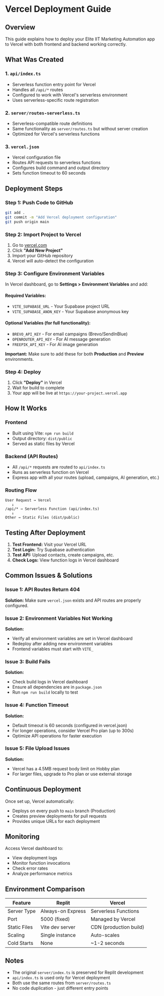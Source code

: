 # Vercel Deployment Guide

## Overview
This guide explains how to deploy your Elite IIT Marketing Automation app to Vercel with both frontend and backend working correctly.

## What Was Created

### 1. `api/index.ts`
- Serverless function entry point for Vercel
- Handles all `/api/*` routes
- Configured to work with Vercel's serverless environment
- Uses serverless-specific route registration

### 2. `server/routes-serverless.ts`
- Serverless-compatible route definitions
- Same functionality as `server/routes.ts` but without server creation
- Optimized for Vercel's serverless functions

### 3. `vercel.json`
- Vercel configuration file
- Routes API requests to serverless functions
- Configures build command and output directory
- Sets function timeout to 60 seconds

## Deployment Steps

### Step 1: Push Code to GitHub
```bash
git add .
git commit -m "Add Vercel deployment configuration"
git push origin main
```

### Step 2: Import Project to Vercel
1. Go to [vercel.com](https://vercel.com)
2. Click **"Add New Project"**
3. Import your GitHub repository
4. Vercel will auto-detect the configuration

### Step 3: Configure Environment Variables
In Vercel dashboard, go to **Settings > Environment Variables** and add:

#### Required Variables:
- `VITE_SUPABASE_URL` - Your Supabase project URL
- `VITE_SUPABASE_ANON_KEY` - Your Supabase anonymous key

#### Optional Variables (for full functionality):
- `BREVO_API_KEY` - For email campaigns (Brevo/SendInBlue)
- `OPENROUTER_API_KEY` - For AI message generation
- `FREEPIK_API_KEY` - For AI image generation

**Important:** Make sure to add these for both **Production** and **Preview** environments.

### Step 4: Deploy
1. Click **"Deploy"** in Vercel
2. Wait for build to complete
3. Your app will be live at `https://your-project.vercel.app`

## How It Works

### Frontend
- Built using Vite: `npm run build`
- Output directory: `dist/public`
- Served as static files by Vercel

### Backend (API Routes)
- All `/api/*` requests are routed to `api/index.ts`
- Runs as serverless function on Vercel
- Express app with all your routes (upload, campaigns, AI generation, etc.)

### Routing Flow
```
User Request → Vercel
   ↓
/api/* → Serverless Function (api/index.ts)
   ↓
Other → Static Files (dist/public)
```

## Testing After Deployment

1. **Test Frontend:** Visit your Vercel URL
2. **Test Login:** Try Supabase authentication
3. **Test API:** Upload contacts, create campaigns, etc.
4. **Check Logs:** View function logs in Vercel dashboard

## Common Issues & Solutions

### Issue 1: API Routes Return 404
**Solution:** Make sure `vercel.json` exists and API routes are properly configured.

### Issue 2: Environment Variables Not Working
**Solution:** 
- Verify all environment variables are set in Vercel dashboard
- Redeploy after adding new environment variables
- Frontend variables must start with `VITE_`

### Issue 3: Build Fails
**Solution:** 
- Check build logs in Vercel dashboard
- Ensure all dependencies are in `package.json`
- Run `npm run build` locally to test

### Issue 4: Function Timeout
**Solution:** 
- Default timeout is 60 seconds (configured in vercel.json)
- For longer operations, consider Vercel Pro plan (up to 300s)
- Optimize API operations for faster execution

### Issue 5: File Upload Issues
**Solution:**
- Vercel has a 4.5MB request body limit on Hobby plan
- For larger files, upgrade to Pro plan or use external storage

## Continuous Deployment

Once set up, Vercel automatically:
- Deploys on every push to `main` branch (Production)
- Creates preview deployments for pull requests
- Provides unique URLs for each deployment

## Monitoring

Access Vercel dashboard to:
- View deployment logs
- Monitor function invocations
- Check error rates
- Analyze performance metrics

## Environment Comparison

| Feature | Replit | Vercel |
|---------|--------|--------|
| Server Type | Always-on Express | Serverless Functions |
| Port | 5000 (fixed) | Managed by Vercel |
| Static Files | Vite dev server | CDN (production build) |
| Scaling | Single instance | Auto-scales |
| Cold Starts | None | ~1-2 seconds |

## Notes

- The original `server/index.ts` is preserved for Replit development
- `api/index.ts` is used only for Vercel deployment
- Both use the same routes from `server/routes.ts`
- No code duplication - just different entry points

